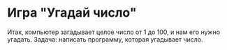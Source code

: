 # Игра "Угадай число"
Итак, компьютер загадывает целое число от 1 до 100, и нам его нужно угадать.
Задача: написать программу, которая угадывает число.
